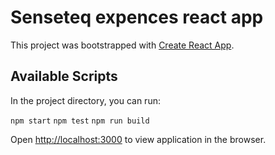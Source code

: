 # Senseteq expences react app

This project was bootstrapped with [Create React App](https://github.com/facebook/create-react-app).

## Available Scripts

In the project directory, you can run:

`npm start`
`npm test`
`npm run build`

Open [http://localhost:3000](http://localhost:3000) to view application in the browser.
